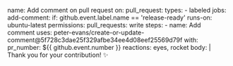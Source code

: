 name: Add comment on pull request
on:
  pull_request:
    types:
      - labeled
jobs:
  add-comment:
    if: github.event.label.name == 'release-ready'
    runs-on: ubuntu-latest
    permissions:
      pull_requests: write
    steps:
      - name: Add comment
        uses: peter-evans/create-or-update-comment@5f728c3dae25f329afbe34ee4d08eef25569d79f
        with:
          pr_number: ${{ github.event.number }}
          reactions: eyes, rocket
          body: |
            Thank you for your contribution! :sparkles: